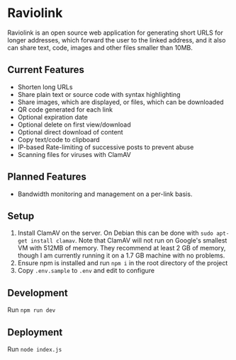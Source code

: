 # Raviolink

Raviolink is an open source web application for generating short URLS for longer addresses, which forward the user to the linked address, and it also can share text, code, images and other files smaller than 10MB.

## Current Features

-   Shorten long URLs
-   Share plain text or source code with syntax highlighting
-   Share images, which are displayed, or files, which can be downloaded
-   QR code generated for each link
-   Optional expiration date
-   Optional delete on first view/download
-   Optional direct download of content
-   Copy text/code to clipboard
-   IP-based Rate-limiting of successive posts to prevent abuse
-   Scanning files for viruses with ClamAV

## Planned Features

-   Bandwidth monitoring and management on a per-link basis.

## Setup

1. Install ClamAV on the server. On Debian this can be done with `sudo apt-get install clamav`. Note that ClamAV will not run on Google's smallest VM with 512MB of memory. They recommend at least 2 GB of memory, though I am currently running it on a 1.7 GB machine with no problems.
2. Ensure npm is installed and run `npm i` in the root directory of the project
3. Copy `.env.sample` to `.env` and edit to configure

## Development

Run `npm run dev`

## Deployment

Run `node index.js`
